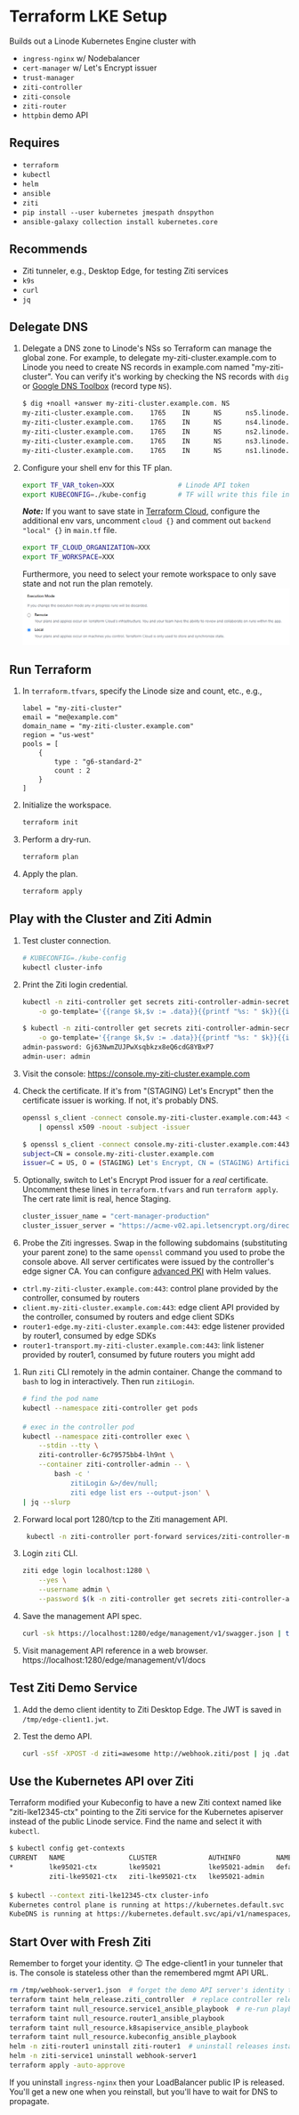 # Terraform LKE Setup

Builds out a Linode Kubernetes Engine cluster with 

* `ingress-nginx` w/ Nodebalancer
* `cert-manager` w/ Let's Encrypt issuer
* `trust-manager`
* `ziti-controller`
* `ziti-console`
* `ziti-router`
* `httpbin` demo API

## Requires

* `terraform`
* `kubectl`
* `helm`
* `ansible`
* `ziti`
* `pip install --user kubernetes jmespath dnspython`
* `ansible-galaxy collection install kubernetes.core`

## Recommends

* Ziti tunneler, e.g., Desktop Edge, for testing Ziti services
* `k9s`
* `curl`
* `jq`

## Delegate DNS

1. Delegate a DNS zone to Linode's NSs so Terraform can manage the global zone. For example, to delegate my-ziti-cluster.example.com to Linode you need to create NS records in example.com named "my-ziti-cluster". You can verify it's working by checking the NS records with `dig` or [Google DNS Toolbox](https://toolbox.googleapps.com/apps/dig/#NS/) (record type `NS`).

    ```bash
    $ dig +noall +answer my-ziti-cluster.example.com. NS
    my-ziti-cluster.example.com.    1765    IN      NS      ns5.linode.com.
    my-ziti-cluster.example.com.    1765    IN      NS      ns4.linode.com.
    my-ziti-cluster.example.com.    1765    IN      NS      ns2.linode.com.
    my-ziti-cluster.example.com.    1765    IN      NS      ns3.linode.com.
    my-ziti-cluster.example.com.    1765    IN      NS      ns1.linode.com.
    ```

1. Configure your shell env for this TF plan.

    ```bash
    export TF_VAR_token=XXX                # Linode API token
    export KUBECONFIG=./kube-config        # TF will write this file in plan dir
    ```

    ***Note:*** If you want to save state in [Terraform Cloud](https://app.terraform.io/app), configure the additional env vars, uncomment `cloud {}` and comment out `backend "local" {}` in `main.tf` file.
    ```bash
    export TF_CLOUD_ORGANIZATION=XXX
    export TF_WORKSPACE=XXX
    ```
    Furthermore, you need to select your remote workspace to only save state and not run the plan remotely.
    ![](images/tf-cloud-execution-mode.png)

## Run Terraform

1. In `terraform.tfvars`, specify the Linode size and count, etc., e.g.,

    ```hcl
    label = "my-ziti-cluster"
    email = "me@example.com"
    domain_name = "my-ziti-cluster.example.com"
    region = "us-west"
    pools = [
        {
            type : "g6-standard-2"
            count : 2
        }
    ]
    ```

1. Initialize the workspace.

    ```bash
    terraform init
    ```

1. Perform a dry-run.

    ```bash
    terraform plan
    ```

1. Apply the plan.

    ```bash
    terraform apply
    ```

## Play with the Cluster and Ziti Admin

1. Test cluster connection.

    ```bash
    # KUBECONFIG=./kube-config
    kubectl cluster-info
    ```

1. Print the Ziti login credential.

    ```bash
    kubectl -n ziti-controller get secrets ziti-controller-admin-secret \
        -o go-template='{{range $k,$v := .data}}{{printf "%s: " $k}}{{if not $v}}{{$v}}{{else}}{{$v | base64decode}}{{end}}{{"\n"}}{{end}}' 
    ```

    ```bash
    $ kubectl -n ziti-controller get secrets ziti-controller-admin-secret \
        -o go-template='{{range $k,$v := .data}}{{printf "%s: " $k}}{{if not $v}}{{$v}}{{else}}{{$v | base64decode}}{{end}}{{"\n"}}{{end}}' 
    admin-password: Gj63NwmZUJPwXsqbkzx8eQ6cdG8YBxP7
    admin-user: admin
    ```

1. Visit the console: https://console.my-ziti-cluster.example.com
1. Check the certificate. If it's from "(STAGING) Let's Encrypt" then the certificate issuer is working. If not, it's probably DNS.

    ```bash
    openssl s_client -connect console.my-ziti-cluster.example.com:443 <> /dev/null 2>&1 \
        | openssl x509 -noout -subject -issuer
    ```

    ```bash
    $ openssl s_client -connect console.my-ziti-cluster.example.com:443 <> /dev/null 2>&1 | openssl x509 -noout -subject -issuer
    subject=CN = console.my-ziti-cluster.example.com
    issuer=C = US, O = (STAGING) Let's Encrypt, CN = (STAGING) Artificial Apricot R3
    ```

1. Optionally, switch to Let's Encrypt Prod issuer for a *real* certificate. Uncomment these lines in `terraform.tfvars` and run `terraform apply`. The cert rate limit is real, hence Staging.

    ```bash
    cluster_issuer_name = "cert-manager-production"
    cluster_issuer_server = "https://acme-v02.api.letsencrypt.org/directory"
    ```

1. Probe the Ziti ingresses. Swap in the following subdomains (substituting your parent zone) to the same `openssl` command you used to probe the console above. All server certificates were issued by the controller's edge signer CA. You can configure [advanced PKI](https://docs.openziti.io/helm-charts/charts/ziti-controller/#advanced-pki) with Helm values.

* `ctrl.my-ziti-cluster.example.com:443`: control plane provided by the controller, consumed by routers
* `client.my-ziti-cluster.example.com:443`: edge client API provided by the controller, consumed by routers and edge client SDKs
* `router1-edge.my-ziti-cluster.example.com:443`: edge listener provided by router1, consumed by edge SDKs
* `router1-transport.my-ziti-cluster.example.com:443`: link listener provided by router1, consumed by future routers you might add

1. Run `ziti` CLI remotely in the admin container. Change the command to `bash` to log in interactively. Then run `zitiLogin`.

    ```bash
    # find the pod name
    kubectl --namespace ziti-controller get pods

    # exec in the controller pod
    kubectl --namespace ziti-controller exec \
        --stdin --tty \
        ziti-controller-6c79575bb4-lh9nt \
        --container ziti-controller-admin -- \
            bash -c '
                zitiLogin &>/dev/null; 
                ziti edge list ers --output-json' \
    | jq --slurp 
    ```

1. Forward local port 1280/tcp to the Ziti management API.

    ```bash
     kubectl -n ziti-controller port-forward services/ziti-controller-mgmt 1280:443 &>/tmp/k.log &
     ```

1. Login `ziti` CLI.

    ```bash
    ziti edge login localhost:1280 \
        --yes \
        --username admin \
        --password $(k -n ziti-controller get secrets ziti-controller-admin-secret -o go-template='{{index .data "admin-password" | base64decode }}')
    ```

1. Save the management API spec.

    ```bash
    curl -sk https://localhost:1280/edge/management/v1/swagger.json | tee /tmp/swagger.json
    ```

1. Visit management API reference in a web browser. https://localhost:1280/edge/management/v1/docs

## Test Ziti Demo Service

1. Add the demo client identity to Ziti Desktop Edge. The JWT is saved in `/tmp/edge-client1.jwt`.
1. Test the demo API.

    ```bash
    curl -sSf -XPOST -d ziti=awesome http://webhook.ziti/post | jq .data
    ```

## Use the Kubernetes API over Ziti

Terraform modified your Kubeconfig to have a new Ziti context named like "ziti-lke12345-ctx" pointing to the Ziti service for the Kubernetes apiserver instead of the public Linode service. Find the name and select it with `kubectl`.

```bash
$ kubectl config get-contexts
CURRENT   NAME                CLUSTER             AUTHINFO         NAMESPACE
*         lke95021-ctx        lke95021            lke95021-admin   default
          ziti-lke95021-ctx   ziti-lke95021-ctx   lke95021-admin   

$ kubectl --context ziti-lke12345-ctx cluster-info
Kubernetes control plane is running at https://kubernetes.default.svc
KubeDNS is running at https://kubernetes.default.svc/api/v1/namespaces/kube-system/services/kube-dns:dns/proxy
```

## Start Over with Fresh Ziti

Remember to forget your identity. :wink: The edge-client1 in your tunneler that is. The console is stateless other than the remembered mgmt API URL.

```bash
rm /tmp/webhook-server1.json  # forget the demo API server's identity too
terraform taint helm_release.ziti_controller  # replace controller release
terraform taint null_resource.service1_ansible_playbook  # re-run playbooks
terraform taint null_resource.router1_ansible_playbook
terraform taint null_resource.k8sapiservice_ansible_playbook
terraform taint null_resource.kubeconfig_ansible_playbook
helm -n ziti-router1 uninstall ziti-router1  # uninstall releases installed by ansible
helm -n ziti-service1 uninstall webhook-server1
terraform apply -auto-approve
```

If you uninstall `ingress-nginx` then your LoadBalancer public IP is released. You'll get a new one when you reinstall, but you'll have to wait for DNS to propagate.
